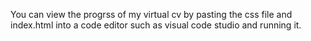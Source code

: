 You can view the progrss of my virtual cv by pasting the css file and index.html into a code editor such as visual code studio and running it.
